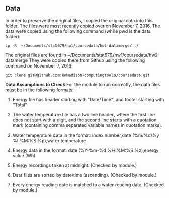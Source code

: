 Data
----
In order to preserve the original files, I copied the original data into this folder. The files were most recently copied over on November 7, 2016. The data were copied using the following command (while pwd is the data folder):

`cp -R  ~/Documents/stat679/hw1/coursedata/hw2-datamerge/ ./`

The original files are found in ~/Documents/stat679/hw1/coursedata/hw2-datamerge
They were copied there from Github using the following command on November 7, 2016:

`git clone git@github.com:UWMadison-computingtools/coursedata.git`

**Data Assumptions to Check**
For the module to run correctly, the data files must be in the following formats:

  1. Energy file has header starting with "Date/Time", and footer starting with "Total"

  2. The water temperature file has a two line header, where the first line does not start with a digit, and the second line starts with a  quotation mark (containing comma separated variable names in quotation marks).

  3. Water temperature data in the format: index number,date (%m/%d/%y %I:%M:%S %p),water temperature

  4. Energy data in the format: date (%Y-%m-%d %H:%M:%S %z),energy value (Wh)

  5. Energy recordings taken at midnight. (Checked by module.)

  6. Data files are sorted by date/time (ascending). (Checked by module.)

  7. Every energy reading date is matched to a water reading date. (Checked by module.)
